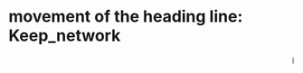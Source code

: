 # movement of the heading line: Keep_network

<!DOCTYPE html>
<html>

   <head>
      <title>HTML marquee Tag</title>
   </head>
	
   <body>
      <marquee>Keep_network</marquee>
   </body>
	
</html>
